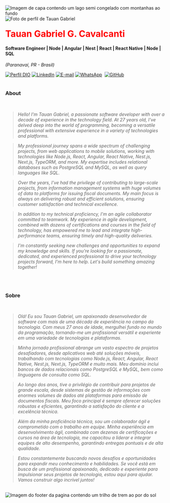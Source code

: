 <img align="center" padding="0" alt="Imagem de capa contendo um lago semi congelado com montanhas ao fundo" src="https://media.licdn.com/dms/image/D4D16AQHleJwD7SZAYg/profile-displaybackgroundimage-shrink_350_1400/0/1708634547699?e=1714608000&v=beta&t=UA9hWN_DX404qGZGPHM-UK7sf5sHymVXysBj3SvvR1I">
<br >
<img align="left" padding="20px" alt="Foto de perfil de Tauan Gabriel" src="https://media.licdn.com/dms/image/D4D03AQF2tlN2eDoIDA/profile-displayphoto-shrink_200_200/0/1708634943428?e=1714608000&v=beta&t=S6z91VYRSQO3rAXIyFyaToBX42cBf9mW8Ge9aEExL5g">
<h1> 
  <a href="https://www.linkedin.com/in/tauangabriel/" style="color: #f00 !important; text-decoration: none; color: inherit;">
    <span>Tauan Gabriel G. Cavalcanti</span>
  </a>
</h1>

#### Software Engineer | Node | Angular | Nest | React | React Native | Node | SQL
<i>(Paranavaí, PR - Brasil)</i>

[![Perfil DIO](https://img.shields.io/badge/-Meu%20Perfil%20na%20DIO-0077B5?style=for-the-badge&logo=gitbook&logoColor=white)](https://www.dio.me/users/tokou_cavalcanti)
[![LinkedIn](https://img.shields.io/badge/linkedin-%230077B5.svg?style=for-the-badge&logo=linkedin&logoColor=white)](https://www.linkedin.com/in/tauangabriel/)
[![E-mail](https://img.shields.io/badge/-Email-0077B5?style=for-the-badge&logo=microsoft-outlook&logoColor=white)](mailto:tokou_cavalcanti@hotmail.com)
[![WhatsApp](https://img.shields.io/badge/WhatsApp-0077B5?style=for-the-badge&logo=whatsapp&logoColor=white)](https://wa.me/55+44+997685582)  
[![GitHub](https://img.shields.io/badge/GitHub-0077B5?style=for-the-badge&logo=github&logoColor=white)](https://github.com/tauan)
<br />
<br />

### About 
<i>
<br />
  
> Hello! I'm Tauan Gabriel, a passionate software developer with over a decade of experience in the technology field. At 27 years old, I've delved deep into the world of programming, becoming a versatile professional with extensive experience in a variety of technologies and platforms.
  
> My professional journey spans a wide spectrum of challenging projects, from web applications to mobile solutions, working with technologies like Node.js, React, Angular, React Native, Nest.js, Next.js, TypeORM, and more. My expertise includes relational databases such as PostgreSQL and MySQL, as well as query languages like SQL.
  
> Over the years, I've had the privilege of contributing to large-scale projects, from information management systems with huge volumes of data to platforms for issuing fiscal documents. My main focus is always on delivering robust and efficient solutions, ensuring customer satisfaction and technical excellence.
  
> In addition to my technical proficiency, I'm an agile collaborator committed to teamwork. My experience in agile development, combined with dozens of certifications and courses in the field of technology, has empowered me to lead and integrate high-performance teams, ensuring timely and high-quality deliveries.
  
> I'm constantly seeking new challenges and opportunities to expand my knowledge and skills. If you're looking for a passionate, dedicated, and experienced professional to drive your technology projects forward, I'm here to help. Let's build something amazing together!
<br />
<br />
</i>

###  Sobre
<i>
<br />

> Olá! Eu sou Tauan Gabriel, um apaixonado desenvolvedor de software com mais de uma década de experiência no campo da tecnologia. Com meus 27 anos de idade, mergulhei fundo no mundo da programação, tornando-me um profissional versátil e experiente em uma variedade de tecnologias e plataformas.
  
> Minha jornada profissional abrange um vasto espectro de projetos desafiadores, desde aplicativos web até soluções móveis, trabalhando com tecnologias como Node.js, React, Angular, React Native, Nest.js, Next.js, TypeORM e muito mais. Meu domínio inclui bancos de dados relacionais como PostgreSQL e MySQL, bem como linguagens de consulta como SQL.
  
> Ao longo dos anos, tive o privilégio de contribuir para projetos de grande escala, desde sistemas de gestão de informações com enormes volumes de dados até plataformas para emissão de documentos fiscais. Meu foco principal é sempre oferecer soluções robustas e eficientes, garantindo a satisfação do cliente e a excelência técnica.
  
> Além da minha proficiência técnica, sou um colaborador ágil e comprometido com o trabalho em equipe. Minha experiência em desenvolvimento ágil, combinada com dezenas de certificações e cursos na área de tecnologia, me capacitou a liderar e integrar equipes de alto desempenho, garantindo entregas pontuais e de alta qualidade.
  
> Estou constantemente buscando novos desafios e oportunidades para expandir meu conhecimento e habilidades. Se você está em busca de um profissional apaixonado, dedicado e experiente para impulsionar seus projetos de tecnologia, estou aqui para ajudar. Vamos construir algo incrível juntos!
</i>


<br />

<img align="center" padding="0" alt="Imagem do footer da pagina contendo um trilho de trem ao por do sol" src="https://media.licdn.com/dms/image/C5616AQEy_2s0SSuEUA/profile-displaybackgroundimage-shrink_350_1400/0/1658235864274?e=1714608000&v=beta&t=jYrHUWyaoJJ--afHNEZQvgMZ2w9tMoNetRLLjFJ_Oho">
